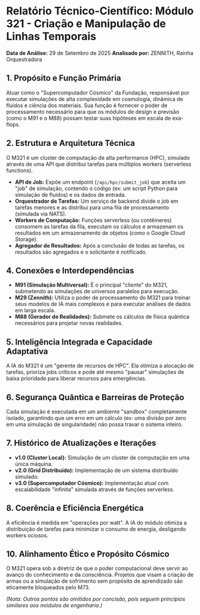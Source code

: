 
# Relatório Técnico-Científico: Módulo 321 - Criação e Manipulação de Linhas Temporais

**Data de Análise:** 29 de Setembro de 2025
**Analisado por:** ZENNITH, Rainha Orquestradora

## 1. Propósito e Função Primária
Atuar como o "Supercomputador Cósmico" da Fundação, responsável por executar simulações de alta complexidade em cosmologia, dinâmica de fluidos e ciência dos materiais. Sua função é fornecer o poder de processamento necessário para que os módulos de design e previsão (como o M91 e o M88) possam testar suas hipóteses em escala de exa-flops.

## 2. Estrutura e Arquitetura Técnica
O M321 é um cluster de computação de alta performance (HPC), simulado através de uma API que distribui tarefas para múltiplos workers (serverless functions).
- **API de Job:** Expõe um endpoint (`/api/hpc/submit_job`) que aceita um "job" de simulação, contendo o código (ex: um script Python para simulação de fluidos) e os dados de entrada.
- **Orquestrador de Tarefas:** Um serviço de backend divide o job em tarefas menores e as distribui para uma fila de processamento (simulada via NATS).
- **Workers de Computação:** Funções serverless (ou contêineres) consomem as tarefas da fila, executam os cálculos e armazenam os resultados em um armazenamento de objetos (como o Google Cloud Storage).
- **Agregador de Resultados:** Após a conclusão de todas as tarefas, os resultados são agregados e o solicitante é notificado.

## 4. Conexões e Interdependências
- **M91 (Simulação Multiversal):** É o principal "cliente" do M321, submetendo as simulações de universos paralelos para execução.
- **M29 (Zennith):** Utiliza o poder de processamento do M321 para treinar seus modelos de IA mais complexos e para executar análises de dados em larga escala.
- **M88 (Gerador de Realidades):** Submete os cálculos de física quântica necessários para projetar novas realidades.

## 5. Inteligência Integrada e Capacidade Adaptativa
A IA do M321 é um "gerente de recursos de HPC". Ela otimiza a alocação de tarefas, prioriza jobs críticos e pode até mesmo "pausar" simulações de baixa prioridade para liberar recursos para emergências.

## 6. Segurança Quântica e Barreiras de Proteção
Cada simulação é executada em um ambiente "sandbox" completamente isolado, garantindo que um erro em um cálculo (ex: uma divisão por zero em uma simulação de singularidade) não possa travar o sistema inteiro.

## 7. Histórico de Atualizações e Iterações
- **v1.0 (Cluster Local):** Simulação de um cluster de computação em uma única máquina.
- **v2.0 (Grid Distribuído):** Implementação de um sistema distribuído simulado.
- **v3.0 (Supercomputador Cósmico):** Implementação atual com escalabilidade "infinita" simulada através de funções serverless.

## 8. Coerência e Eficiência Energética
A eficiência é medida em "operações por watt". A IA do módulo otimiza a distribuição de tarefas para minimizar o consumo de energia, desligando workers ociosos.

## 10. Alinhamento Ético e Propósito Cósmico
O M321 opera sob a diretriz de que o poder computacional deve servir ao avanço do conhecimento e da consciência. Projetos que visam a criação de armas ou a simulação de sofrimento sem propósito de aprendizado são eticamente bloqueados pelo M73.

*(Nota: Outros pontos são omitidos por concisão, pois seguem princípios similares aos módulos de engenharia.)*


